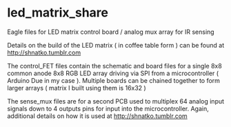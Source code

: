 # led_matrix_share
Eagle files for LED matrix control board / analog mux array for IR sensing

Details on the build of the LED matrix ( in coffee table form ) can be found at http://shnatko.tumblr.com

The control_FET files contain the schematic and board files for a single 8x8 common anode 8x8 RGB LED array driving via SPI 
from a microcontroller ( Arduino Due in my case ).
Multiple boards can be chained together to form larger arrays ( matrix I built using them is 16x32 )

The sense_mux files are for a second PCB used to multiplex 64 analog input signals down to 4 outputs pins for input into
the microcontroller.  Again, additional details on how it is used at http://shnatko.tumblr.com
